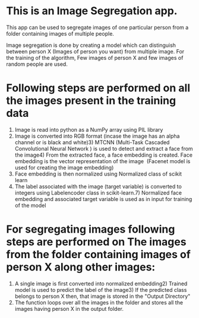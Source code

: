 # This is an Image Segregation app. 

This app can be used to segregate images of one particular person from a folder containing images of multiple people. 

Image segregation is done by creating a model which can distinguish between person X (Images of person you want) from multiple image.
For the training of the algorithm, Few images of person X and few images of random people are used.  

# Following steps are performed on all the images present in the training data 

1) Image is read into python as a NumPy array using PIL library 
2) Image is converted into RGB format (incase the image has an alpha channel or is black and white)3) MTCNN (Multi-Task Cascaded        Convolutional Neural Network ) is used to detect and extract a face from the image4) From the extracted face, a face embedding is created. Face embedding is the vector representation of the image  (Facenet model is used for creating the image embedding)
5) Face embedding is then normalized using Normalized class of scikit learn 
6) The label associated with the image (target variable) is converted to integers using Labelencoder class in scikit-learn.7) Normalized face embedding and associated target variable is used as in input for training of the model

# For segregating images following steps are performed on The images from the folder containing images of person X along other images: 

1) A single image is first converted into normalized embedding2) Trained model is used to predict the label of the image3) If the predicted class belongs to person X then, that image is stored in the "Output Directory" 
4) The function loops over all the images in the folder and stores all the images having person X in the output folder. 
